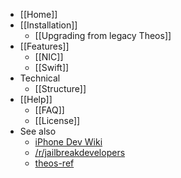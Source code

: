 * [[Home]]
* [[Installation]]
  * [[Upgrading from legacy Theos]]
* [[Features]]
  * [[NIC]]
  * [[Swift]]
* Technical
  * [[Structure]]
* [[Help]]
  * [[FAQ]]
  * [[License]]
* See also
  * [iPhone Dev Wiki](http://iphonedevwiki.net/)
  * [/r/jailbreakdevelopers](https://www.reddit.com/r/jailbreakdevelopers)
  * [theos-ref](https://github.com/theiostream/theos-ref)